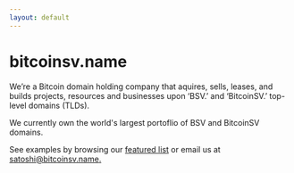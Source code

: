 ```yaml
---
layout: default
---
```


# bitcoinsv.name

We’re a Bitcoin domain holding company that aquires, sells, leases, and builds projects, resources and businesses upon ‘BSV.’ and ‘BitcoinSV.’ top-level domains (TLDs).

We currently own the world's largest portoflio of BSV and BitcoinSV domains.

See examples by browsing our [featured list](/) or email us at [satoshi@bitcoinsv.name.](/)
